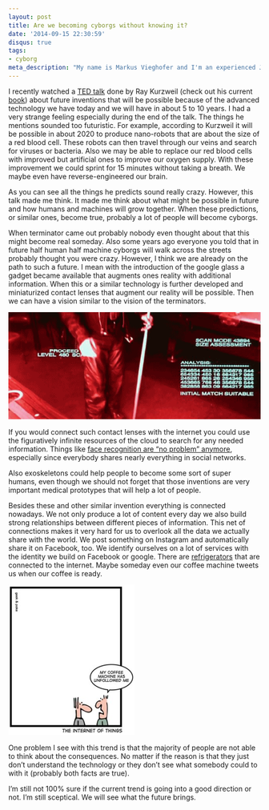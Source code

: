 ```yaml
---
layout: post
title: Are we becoming cyborgs without knowing it?
date: '2014-09-15 22:30:59'
disqus: true
tags:
- cyborg
meta_description: "My name is Markus Vieghofer and I'm an experienced Java developer located in Austria. I write about Java, Android and other technology stuff."
---
```



I recently watched a [TED talk](http://www.ted.com/talks/ray_kurzweil_on_how_technology_will_transform_us "How technology will transform us") done by Ray Kurzweil (check out his current [book](http://www.amazon.de/gp/product/0670025291/ref=as_li_tl?ie=UTF8&camp=1638&creative=6742&creativeASIN=0670025291&linkCode=as2&tag=devc0b-21&linkId=YUWRPSF56QICUBUV)) about future inventions that will be possible because of the advanced technology we have today and we will have in about 5 to 10 years. I had a very strange feeling especially during the end of the talk. The things he mentions sounded too futuristic. For example, according to Kurzweil it will be possible in about 2020 to produce nano-robots that are about the size of a red blood cell. These robots can then travel through our veins and search for viruses or bacteria. Also we may be able to replace our red blood cells with improved but artificial ones to improve our oxygen supply. With these improvement we could sprint for 15 minutes without taking a breath. We maybe even have reverse-engineered our brain.

As you can see all the things he predicts sound really crazy. However, this talk made me think. It made me think about what might be possible in future and how humans and machines will grow together. When these predictions, or similar ones, become true, probably a lot of people will become cyborgs.

When terminator came out probably nobody even thought about that this might become real someday. Also some years ago everyone you told that in future half human half machine cyborgs will walk across the streets probably thought you were crazy. However, I think we are already on the path to such a future. I mean with the introduction of the google glass a gadget became available that augments ones reality with additional information. When this or a similar technology is further developed and miniaturized contact lenses that augment our reality will be possible. Then we can have a vision similar to the vision of the terminators.

![Robotcop](/assets/images/cyborgs/robotcop.gif)

If you would connect such contact lenses with the internet you could use the figuratively infinite resources of the cloud to search for any needed information. Things like [face recognition are “no problem” anymore](https://www.facebook.com/publications/546316888800776/ "Facebooks DeepFace"), especially since everybody shares nearly everything in social networks.

Also exoskeletons could help people to become some sort of super humans, even though we should not forget that those inventions are very important medical prototypes that will help a lot of people.

Besides these and other similar invention everything is connected nowadays. We not only produce a lot of content every day we also build strong relationships between different pieces of information. This net of connections makes it very hard for us to overlook all the data we actually share with the world. We post something on Instagram and automatically share it on Facebook, too. We identify ourselves on a lot of services with the identity we build on Facebook or google. There are [refrigerators](http://en.wikipedia.org/wiki/Internet_refrigerator "Internet Refrigerators") that are connected to the internet. Maybe someday even our coffee machine tweets us when our coffee is ready.

![internet-unfollow](/assets/images/cyborgs/internet-unfollow.jpg)

One problem I see with this trend is that the majority of people are not able to think about the consequences. No matter if the reason is that they just don’t understand the technology or they don’t see what somebody could to with it (probably both facts are true).

I’m still not 100% sure if the current trend is going into a good direction or not. I’m still sceptical. We will see what the future brings.

